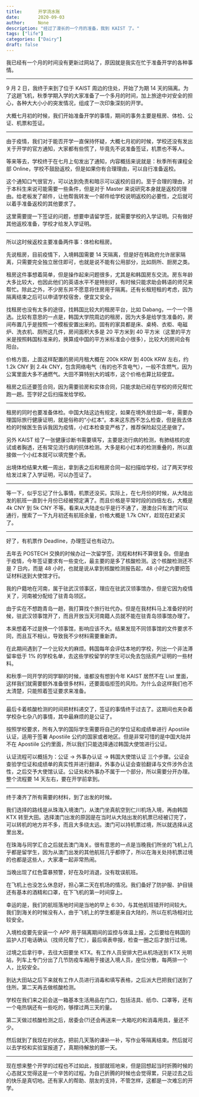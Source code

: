 ```yaml
---
title:      开学流水账
date:       2020-09-03
author:     None
description: "经过了漫长的一个月的准备，我到 KAIST 了。"
tags: ["life"]
categories: ["Dairy"]
draft: false
---
```


我已经有一个月的时间没有更新过网站了，原因就是我实在忙于准备开学的各种事情。

---

9 月 2 日，我终于来到了位于 KAIST 周边的住处，开始了为期 14 天的隔离。为了这趟飞机，秋季学期入学的大家准备了一个多月的时间，加上旅途中对安全的担心，各种大大小小的突发情况，组成了一次印象深刻的开学。

大概七月初的时候，我们开始准备开学的事情，期间的事务主要是租房、体检、公证、机票和签证。

---

由于疫情，我们对于能否开学一直保持怀疑，大概七月初的时候，学校还没有发出关于开学的官方通知，大家都有些慌了，毕竟先不说准备签证，机票也不等人。

等来等去，学校终于在七月上旬发出了通知，内容概括来说就是：秋季所有课程全部 Online，学校不鼓励返校，但是如果你有合理理由，可以自行准备返校。

这个通知口气很官方，可以达到免责和暗示可以返校的目的。至于合理的理由，对于本科生来说可能需要一些条件，但是对于 Master 来说研究本身就是返校的理由。给老板发了邮件，让他帮我转发一个邮件给学校说明返校的必要性，之后就可以着手准备返校的其他要求了。

这里需要提一下签证的问题，想要申请留学签，就需要学校的入学证明。只有做好其他返校准备，学校才给发入学证明。

---

所以这时候返校主要准备两件事：体检和租房。

先说租房，目前疫情下，入境韩国需要 14 天隔离，但是好在韩政府允许居家隔离，只需要完全独立居住即可，也就是说不能有公用部分，比如厕所、厨房之类。

租房这件事想着简单，但是操作起来问题很多，尤其是和韩国房东交流。房东年龄大多比较大，也因此他们的英语水平不是特别好，有时候只能求助会韩语的师兄来帮忙。除此之外，不少房东并不愿意将住房用于隔离。还有长租短租的考虑，因为隔离结束之后可以申请学校宿舍，便宜又安全。

找租房也没有太多的途径，找韩国比较大的租房平台，比如 Dabang，一个一个筛选。比较有意思的一点是，韩国大学院周边的租房，因为大多是给学生准备的，房间布置几乎是按照一个模板安置出来的。固有的家具都是床、桌椅、衣柜、电磁炉、洗衣机、厕所这几件，房间面积大多是 20 平方米到 40 平方米（这里的平方米是按照韩国标准来的，换算成中国的平方米标准会小很多），比较大的房间会有阳台。

价格方面，上面这样配置的房间月租大概在 200k KRW 到 400k KRW 左右，约 1.2k CNY 到 2.4k CNY，包含网络电气（有的也不含电气），一般不含燃气，因为公寓里面大多不通燃气。大田不算特别大的城市，这个价格也算比较便宜。

租房之后还要签合同，因为需要验房和实体合同，只能求助已经在学校的师兄帮忙跑一趟。签字好之后扫描发给学校。

---

租房的同时也要准备体检。中国大陆这边有规定，如果在境外居住超一年，需要办理国际旅行健康证明，就是俗称的“小红本”。本来这东西不怎么检查，但是我去体检的时候医生告诉我因为疫情，小红本检查变严格了，推荐保险起见还是做了。

另外 KAIST 给了一张健康诊断书需要填写，主要是流行病的检测，有肺结核的皮试或者胸透，还有常见流行病的抗体检测。大多是和小红本的检测重叠的，所以直接做一个小红本就可以填完整个表。

出境体检结果大概一周出，拿到表之后和租房合同一起扫描给学校，过了两天学校给发过来了入学证明，可以办签证了。

---

等一下，似乎忘记了什么事情，机票还没买。实际上，在七月份的时候，从大陆出发的航班一直到十月份已经被预定满了。而且价格是平常时段的四倍左右，大概是 4k CNY 到 5k CNY 不等。看来从大陆走似乎是行不通了，港澳台只有澳门可以通行，搜索了一下九月初还有航班余量，价格大概是 1.7k CNY，趁现在赶紧买了。

---

好了，有机票作 Deadline，办理签证也有动力。

去年去 POSTECH 交换的时候办过一次留学签，流程和材料不算很复杂。但是由于疫情，今年签证要求有一些变化，最主要的是多了核酸检测。这个核酸检测还不是 7 日内，而是 48 小时，也就是说从拿到核酸检测报告起，48 小时之内要把签证材料送到大使馆才行。

我的户籍地在河南，属于驻武汉领事区，理应在驻武汉领事馆办，但是它因为疫情关了，河南被分配给了驻青岛领区。

由于实在不想跑青岛一趟，我打算找个旅行社代办。但是在我材料马上准备好的时候，驻武汉领事馆开了，而且开放当天河南籍人员就不能在驻青岛领事馆办理了。

本来想着不过是换一个领事馆，影响应该不大。结果发现不同领事馆的文件要求不同，而且互不相认，导致我不少材料需要重新弄。

在此期间遇到了一个比较大的麻烦。韩国每年会评估本地的学校，列出一个非法滞留率低于 1% 的学校名单，去这些学校留学的学生可以免去包括资产证明的一些材料。

和秋季一同开学的同学聊的时候，谁都没有想到今年 KAIST 居然不在 List 里面，这样我们就需要额外准备很多材料，还要面临拒签的风险。为什么会这样我们也不太清楚，只能照着签证要求来准备。

---

最后卡着核酸检测的时间把材料递交了，签证的事情终于过去了。这期间也夹杂着学校杂七杂八的事情，其中最麻烦的是公证了。

按照学校要求，所有入学的国际学生需要将自己的学位证和成绩单进行 Apostiile 认证，适用于签署 Apostiile 公约的国家或者地区。但是非常可惜的是中国大陆并不在 Apostiile 公约里面，所以我们只能选择通过韩国大使馆进行公证。

认证流程可以概括为：公证 → 外事办认证 → 韩国大使馆认证 三个步骤。公证会查验学位证和成绩单的真实性并进行翻译，外事办认证会查验翻译与文件涉外合法性，之后交予大使馆认证。公证处和外事办不属于一个部分，所以需要分开办理。整个流程要 14 天左右，要在开学前拿到。

---

终于凑齐了所有需要的材料，到了出发的时候。

我们选择的路线是从珠海入境澳门，从澳门坐真航空到仁川机场入境，再由韩国 KTX 转至大田。选择澳门出发的原因是在当时从大陆出发的机票已经被订完了，可以转机的地方并不多，而且大多绕太远。澳门可以持机票过境，所以就选择从这里出发。

在珠海与同学汇合之后就去澳门海关。很有意思的一点是当晚我们所坐的飞机上几乎都是留学生，因为从澳门出发的其他航班几乎都停了，所以在海关处持机票过境的也都是这些人，大家凑一起非常热闹。

当晚出现了红色雷暴预警，好在及时消退，没有耽误航班。

在飞机上也没怎么休息好，担心第二天在机场的情况。我们备好了防护服、护目镜还有基本的酒精和口罩，在下飞机的第一时间穿上。

幸运的是，我们的航班落地时间是当地的早上 6:30，与其他航班错开时间较大。我们到海关的时候没有人，由于飞机上的学生都是来自大陆的，所以在机场相对比较安全。

入境检疫要先安装一个 APP 用于隔离期间的监控与体温上报，之后要给在韩国的监护人打电话确认（找师兄帮了忙），最后填表申报，检查一圈之后才放行过境。

过境之后拿行李，去往大田要坐 KTX。有工作人员安排大巴从机场送到 KTX 光明站，列车上专门分出了几节防疫车厢用于接送入境人员，座位分散，每两排一个人，比较安全。

到达大田站之后下来就有工作人员进行消毒和填写表格，之后派大巴把我们送到了住所。第二天再去做核酸检测。

学校在我们来之前会送一箱基本生活用品在门口，包括洁具、纸巾、口罩等，还有一个电热锅还有一些吃的，够撑过两三天的量。

第二天做过核酸检测之后，居委会(?)还会再送来一大箱吃的和消毒用具，量还不少。

然后就到了我现在的状态，把前几天落的课补一补，写作业等隔离结束。然后就可以去学校和实验室报道了，真期待解放的那一天。

---

现在想来整个开学的过程也不过如此，按部就班地来，但是回想起当时折腾时候的心态就又觉得这是一个辛苦的过程。为自己折腾的时候也会觉得累，只是过去之后的快乐是真切地。还有家人的帮助、朋友的支持，不管怎样，这都是一次难忘的开学。
